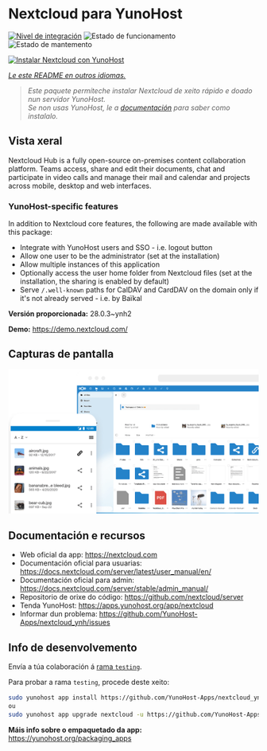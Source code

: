 <!--
NOTA: Este README foi creado automáticamente por <https://github.com/YunoHost/apps/tree/master/tools/readme_generator>
NON debe editarse manualmente.
-->

# Nextcloud para YunoHost

[![Nivel de integración](https://dash.yunohost.org/integration/nextcloud.svg)](https://dash.yunohost.org/appci/app/nextcloud) ![Estado de funcionamento](https://ci-apps.yunohost.org/ci/badges/nextcloud.status.svg) ![Estado de mantemento](https://ci-apps.yunohost.org/ci/badges/nextcloud.maintain.svg)

[![Instalar Nextcloud con YunoHost](https://install-app.yunohost.org/install-with-yunohost.svg)](https://install-app.yunohost.org/?app=nextcloud)

*[Le este README en outros idiomas.](./ALL_README.md)*

> *Este paquete permíteche instalar Nextcloud de xeito rápido e doado nun servidor YunoHost.*  
> *Se non usas YunoHost, le a [documentación](https://yunohost.org/install) para saber como instalalo.*

## Vista xeral

Nextcloud Hub is a fully open-source on-premises content collaboration platform. Teams access, share and edit their documents, chat and participate in video calls and manage their mail and calendar and projects across mobile, desktop and web interfaces.

### YunoHost-specific features

In addition to Nextcloud core features, the following are made available with this package:

 * Integrate with YunoHost users and SSO - i.e. logout button
 * Allow one user to be the administrator (set at the installation)
 * Allow multiple instances of this application
 * Optionally access the user home folder from Nextcloud files (set at the installation, the sharing is enabled by default)
 * Serve `/.well-known` paths for CalDAV and CardDAV on the domain only if it's not already served - i.e. by Baïkal


**Versión proporcionada:** 28.0.3~ynh2

**Demo:** <https://demo.nextcloud.com/>

## Capturas de pantalla

![Captura de pantalla de Nextcloud](./doc/screenshots/screenshot.png)

## Documentación e recursos

- Web oficial da app: <https://nextcloud.com>
- Documentación oficial para usuarias: <https://docs.nextcloud.com/server/latest/user_manual/en/>
- Documentación oficial para admin: <https://docs.nextcloud.com/server/stable/admin_manual/>
- Repositorio de orixe do código: <https://github.com/nextcloud/server>
- Tenda YunoHost: <https://apps.yunohost.org/app/nextcloud>
- Informar dun problema: <https://github.com/YunoHost-Apps/nextcloud_ynh/issues>

## Info de desenvolvemento

Envía a túa colaboración á [rama `testing`](https://github.com/YunoHost-Apps/nextcloud_ynh/tree/testing).

Para probar a rama `testing`, procede deste xeito:

```bash
sudo yunohost app install https://github.com/YunoHost-Apps/nextcloud_ynh/tree/testing --debug
ou
sudo yunohost app upgrade nextcloud -u https://github.com/YunoHost-Apps/nextcloud_ynh/tree/testing --debug
```

**Máis info sobre o empaquetado da app:** <https://yunohost.org/packaging_apps>
